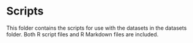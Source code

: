 # Scripts

This folder contains the scripts for use with the datasets in the datasets folder. Both R script files and R Markdown files are included.
